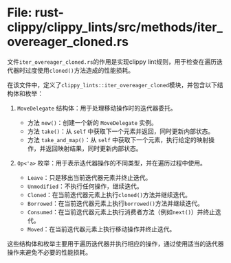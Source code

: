 # File: rust-clippy/clippy_lints/src/methods/iter_overeager_cloned.rs

文件`iter_overeager_cloned.rs`的作用是实现clippy lint规则，用于检查在遍历迭代器时过度使用`cloned()`方法造成的性能损耗。

在该文件中，定义了`clippy_lints::iter_overeager_cloned`模块，并包含以下结构体和枚举：

1. `MoveDelegate` 结构体：用于处理移动操作时的迭代器委托。
   - 方法 `new()`：创建一个新的 `MoveDelegate` 实例。
   - 方法 `take()`：从 `self` 中获取下一个元素并返回，同时更新内部状态。
   - 方法 `take_and_map()`：从 `self` 中获取下一个元素，执行给定的映射操作，并返回映射结果，同时更新内部状态。

2. `Op<'a>` 枚举：用于表示迭代器操作的不同类型，并在遍历过程中使用。
   - `Leave`：只是移出当前迭代器元素并终止迭代。
   - `Unmodified`：不执行任何操作，继续迭代。
   - `Cloned`：在当前迭代器元素上执行`cloned()`方法并继续迭代。
   - `Borrowed`：在当前迭代器元素上执行`borrowed()`方法并继续迭代。
   - `Consumed`：在当前迭代器元素上执行消费者方法（例如`next()`）并终止迭代。
   - `Moved`：在当前迭代器元素上执行移动操作并终止迭代。

这些结构体和枚举主要用于遍历迭代器并执行相应的操作，通过使用适当的迭代器操作来避免不必要的性能损耗。

